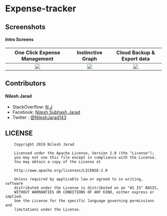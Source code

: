 # Expense-tracker


## Screenshots

#### Intro Screens

One Click Expense Management | Instinctive Graph | Cloud Backup & Export data  
:-------------------------:|:-------------------------:|:-------------------------:
![](https://github.com/NileshJarad/Expense-tracker/screenshots/Intro1.png) |![](https://github.com/NileshJarad/Expense-tracker/screenshots/Intro2.png)|![](https://github.com/NileshJarad/Expense-tracker/screenshots/Intro2.png)


## Contributors

#### Nilesh Jarad
- StackOverflow: [N J][nj]
- Facebook: [Nilesh Subhash Jarad][njfb]
- Twitter : [@NileshJarad143][njtwitter]

## LICENSE

        Copyright 2019 Nilesh Jarad

        Licensed under the Apache License, Version 2.0 (the "License");
        you may not use this file except in compliance with the License.
        You may obtain a copy of the License at

        http://www.apache.org/licenses/LICENSE-2.0

        Unless required by applicable law or agreed to in writing, software
        distributed under the License is distributed on an "AS IS" BASIS,
        WITHOUT WARRANTIES OR CONDITIONS OF ANY KIND, either express or implied.
        See the License for the specific language governing permissions and
        limitations under the License.


[nj]: https://stackoverflow.com/users/4626831/n-j?tab=profile
[njfb]: https://www.facebook.com/nilesh.jarad.50
[njtwitter]: https://twitter.com/NileshJarad143

